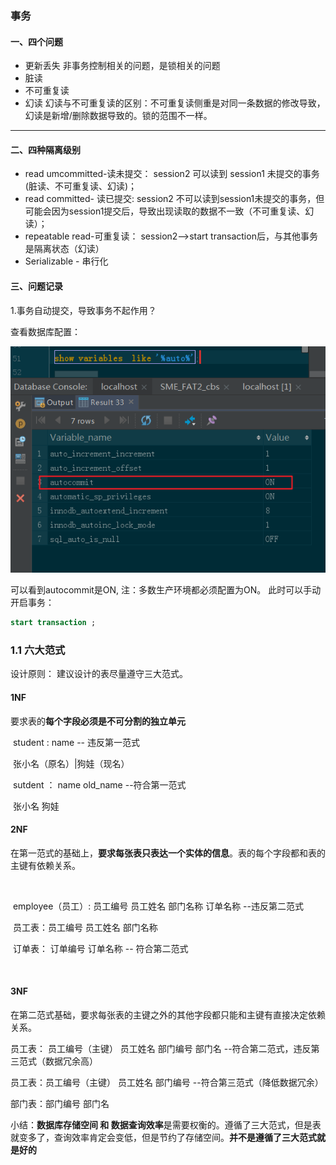 ### 事务

#### 一、四个问题

- 更新丢失
   非事务控制相关的问题，是锁相关的问题
- 脏读
- 不可重复读
- 幻读
   幻读与不可重复读的区别：不可重复读侧重是对同一条数据的修改导致，幻读是新增/删除数据导致的。锁的范围不一样。

----

#### 二、四种隔离级别

- read umcommitted-读未提交：
  session2 可以读到 session1 未提交的事务(脏读、不可重复读、幻读)；
- read committed- 读已提交:
  session2 不可以读到session1未提交的事务，但可能会因为session1提交后，导致出现读取的数据不一致（不可重复读、幻读）；
- repeatable read-可重复读：
  session2-->start transaction后，与其他事务是隔离状态（幻读）
- Serializable - 串行化

#### 三、问题记录

1.事务自动提交，导致事务不起作用？

查看数据库配置：

![image-20200320155136770](assets/image-20200320155136770.png)

可以看到autocommit是ON,
注：多数生产环境都必须配置为ON。
此时可以手动开启事务：

```sql
start transaction ;
```



### 1.1 六大范式

设计原则： 建议设计的表尽量遵守三大范式。

#### 1NF

要求表的**每个字段必须是不可分割的独立单元**

​							student     :   name              -- 违反第一范式

​										  张小名（原名）|狗娃（现名）					

​							sutdent    ： name    old_name    --符合第一范式

​										张小名    狗娃

#### 2NF

在第一范式的基础上，**要求每张表只表达一个实体的信息**。表的每个字段都和表的主键有依赖关系。

​					

​					employee（员工）: 员工编号  员工姓名 部门名称   订单名称  --违反第二范式

 

​					员工表：员工编号  员工姓名 部门名称   

 

​					订单表：  订单编号  订单名称             -- 符合第二范式

​					      

#### 3NF

在第二范式基础，要求每张表的主键之外的其他字段都只能和主键有直接决定依赖关系。

 

员工表： 员工编号（主键） 员工姓名  部门编号  部门名 --符合第二范式，违反第三范式（数据冗余高）

员工表：员工编号（主键） 员工姓名  部门编号    --符合第三范式（降低数据冗余）

部门表：部门编号  部门名

 

小结：**数据库存储空间  和 数据查询效率**是需要权衡的。遵循了三大范式，但是表就变多了，查询效率肯定会变低，但是节约了存储空间。**并不是遵循了三大范式就是好的**

 



 

